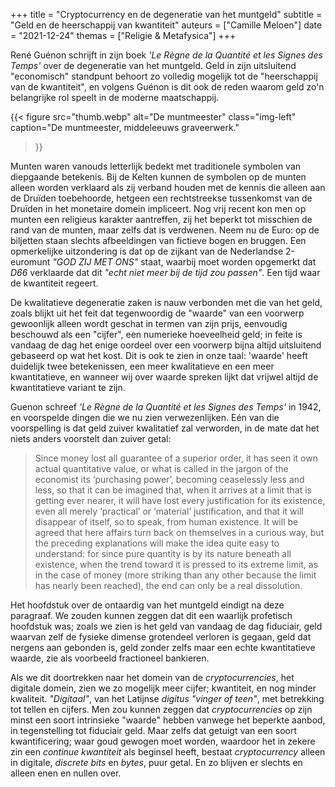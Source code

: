 +++
title    = "Cryptocurrency en de degeneratie van het muntgeld"
subtitle = "Geld en de heerschappij van kwantiteit"
auteurs  = ["Camille Meloen"]
date     = "2021-12-24"
themas   = ["Religie & Metafysica"]
+++


René Guénon schrijft in zijn boek _'Le Règne de la Quantité et les Signes des Temps'_ over de degeneratie van het muntgeld. Geld in zijn uitsluitend "economisch" standpunt behoort zo volledig mogelijk tot de "heerschappij van de kwantiteit", en volgens Guénon is dit ook de reden waarom geld zo'n belangrijke rol speelt in de moderne maatschappij.

{{< figure
	src="thumb.webp"
	alt="De muntmeester"
	class="img-left"
	caption="De muntmeester, middeleeuws graveerwerk."
>}}

Munten waren vanouds letterlijk bedekt met traditionele symbolen van diepgaande betekenis. Bij de Kelten kunnen de symbolen op de munten alleen worden verklaard als zij verband houden met de kennis die alleen aan de Druïden toebehoorde, hetgeen een rechtstreekse tussenkomst van de Druïden in het monetaire domein impliceert. Nog vrij recent kon men op munten een religieus karakter aantreffen, zij het beperkt tot misschien de rand van de munten, maar zelfs dat is verdwenen. Neem nu de Euro: op de biljetten staan slechts afbeeldingen van fictieve bogen en bruggen. Een opmerkelijke uitzondering is dat op de zijkant van de Nederlandse 2-euromunt _"GOD ZIJ MET ONS"_ staat, waarbij moet worden opgemerkt dat _D66_ verklaarde dat dit _"echt niet meer bij de tijd zou passen"_. Een tijd waar de kwantiteit regeert.

De kwalitatieve degeneratie zaken is nauw verbonden met die van het geld, zoals blijkt uit het feit dat tegenwoordig de "waarde" van een voorwerp gewoonlijk alleen wordt geschat in termen van zijn prijs, eenvoudig beschouwd als een "cijfer", een numerieke hoeveelheid geld; in feite is vandaag de dag het enige oordeel over een voorwerp bijna altijd uitsluitend gebaseerd op wat het kost. Dit is ook te zien in onze taal: 'waarde' heeft duidelijk twee betekenissen, een meer kwalitatieve en een meer kwantitatieve, en wanneer wij over waarde spreken lijkt dat vrijwel altijd de kwantitatieve variant te zijn.

Guenon schreef _'Le Règne de la Quantité et les Signes des Temps'_ in 1942, en voorspelde dingen die we nu zien verwezenlijken. Eén van die voorspelling is dat geld zuiver kwalitatief zal verworden, in de mate dat het niets anders voorstelt dan zuiver getal:

>Since money lost all guarantee of a superior order, it has seen it own actual quantitative value, or what is called in the jargon of the economist its ‘purchasing power’, becoming ceaselessly less and less, so that it can be imagined that, when it arrives at a limit that is getting ever nearer, it will have lost every justification for its existence, even all merely ‘practical’ or ‘material’ justification, and that it will disappear of itself, so to speak, from human existence. It will be agreed that here affairs turn back on themselves in a curious way, but the preceding explanations will make the idea quite easy to understand: for since pure quantity is by its nature beneath all existence, when the trend toward it is pressed to its extreme limit, as in the case of money (more striking than any other because the limit has nearly been reached), the end can only be a real dissolution.

Het hoofdstuk over de ontaardig van het muntgeld eindigt na deze paragraaf. We zouden kunnen zeggen dat dit een waarlijk profetisch hoofdstuk was; zoals we zien is het geld van vandaag de dag fiduciair, geld waarvan zelf de fysieke dimense grotendeel verloren is gegaan, geld dat nergens aan gebonden is, geld zonder zelfs maar een echte kwantitatieve waarde, zie als voorbeeld fractioneel bankieren.

Als we dit doortrekken naar het domein van de _cryptocurrencies_, het digitale domein, zien we zo mogelijk meer cijfer; kwantiteit, en nog minder kwaliteit. _"Digitaal"_, van het Latijnse _digitus_ _"vinger of teen"_, met betrekking tot tellen en cijfers. Men zou kunnen zeggen dat _cryptocurrencies_ op zijn minst een soort intrinsieke "waarde" hebben vanwege het beperkte aanbod, in tegenstelling tot fiduciair geld. Maar zelfs dat getuigt van een soort kwantificering; waar goud gewogen moet worden, waardoor het in zekere zin een _continue kwantiteit_ als beginsel heeft, bestaat _cryptocurrency_ alleen in digitale, _discrete_ _bits_ en _bytes_, puur getal. En zo blijven er slechts en alleen enen en nullen over.
